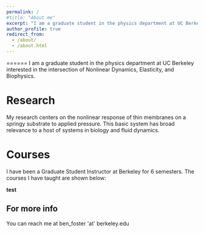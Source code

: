 ```yaml
---
permalink: /
#title: "About me"
excerpt: "I am a graduate student in the physics department at UC Berkeley interested in the intersection of Nonlinear Dynamics, Elasticity, and Biophysics."
author_profile: true
redirect_from: 
  - /about/
  - /about.html
---
```


======
I am a graduate student in the physics department at UC Berkeley interested in the intersection of Nonlinear Dynamics, Elasticity, and Biophysics.

Research
======
My research centers on the nonlinear response of thin membranes on a springy substrate to applied pressure.  This basic system has broad relevance to a host of systems in biology and fluid dynamics.

Courses
======
I have been a Graduate Student Instructor at Berkeley for 6 semesters.  The courses I have taught are shown below:



**test**



For more info
------
You can reach me at ben_foster 'at' berkeley.edu
